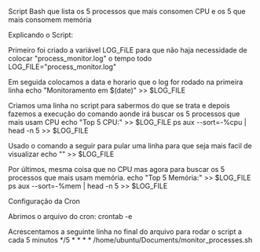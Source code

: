 Script Bash que lista os 5 processos que mais consomen CPU e os 5 que mais consomem memória

Explicando o Script:

Primeiro foi criado a variável LOG_FiLE para que não haja necessidade de colocar "process_monitor.log" o tempo todo
LOG_FILE="process_monitor.log"

Em seguida colocamos a data e horario que o log for rodado na primeira linha
echo "Monitoramento em $(date)" >> $LOG_FILE

Criamos uma linha no script para sabermos do que se trata e depois fazemos a execução do comando aonde irá buscar os 5 processos que mais usam CPU
echo "Top 5 CPU:" >> $LOG_FILE
ps aux --sort=-%cpu | head -n 5 >> $LOG_FILE

Usado o comando a seguir para pular uma linha para que seja mais facil de visualizar
echo "" >> $LOG_FILE

Por últimos, mesma coisa que no CPU mas agora para buscar os 5 processos que mais usam memória.
echo "Top 5 Memória:" >> $LOG_FILE
ps aux --sort=-%mem | head -n 5 >> $LOG_FILE


Configuração da Cron

Abrimos o arquivo do cron:
crontab -e

Acrescentamos a seguinte linha no final do arquivo para rodar o script a cada 5 minutos
*/5 * * * * /home/ubuntu/Documents/monitor_processes.sh